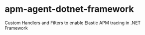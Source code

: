 # apm-agent-dotnet-framework
Custom Handlers and Filters to enable Elastic APM tracing in .NET Framework
